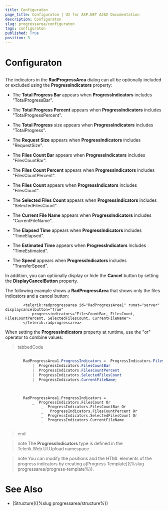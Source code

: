 ```yaml
---
title: Configuraton
page_title: Configuraton | UI for ASP.NET AJAX Documentation
description: Configuraton
slug: progressarea/configuraton
tags: configuraton
published: True
position: 3
---
```


# Configuraton



## 

The indicators in the __RadProgressArea__ dialog can all be optionally included or excluded using the __ProgressIndicators__ property:

* The __Total Progress Bar__ appears when __ProgressIndicators__ includes "TotalProgressBar".

* The __Total Progress Percent__ appears when __ProgressIndicators__ includes "TotalProgressPercent".

* The __Total Progress__ size appears when __ProgressIndicators__ includes "TotalProgress".

* The __Request Size__ appears when __ProgressIndicators__ includes "RequestSize".

* The __Files Count Bar__ appears when __ProgressIndicators__ includes "FilesCountBar".

* The __Files Count Percent__ appears when __ProgressIndicators__ includes "FilesCountPercent".

* The __Files Count__ appears when __ProgressIndicators__ includes "FilesCount".

* The __Selected Files Count__ appears when __ProgressIndicators__ includes "SelectedFilesCount".

* The __Current File Name__ appears when __ProgressIndicators__ includes "CurrentFileName".

* The __Elapsed Time__ appears when __ProgressIndicators__ includes "TimeElapsed".

* The __Estimated Time__ appears when __ProgressIndicators__ includes "TimeEstimated".

* The __Speed__ appears when __ProgressIndicators__ includes "TransferSpeed".

In addition, you can optionally display or hide the __Cancel__ button by setting the __DisplayCancelButton__ property.

The following example shows a __RadProgressArea__ that shows only the files indicators and a cancel button:

````ASPNET
	    <telerik:radprogressarea id="RadProgressArea1" runat="server" displaycancelbutton="True"
	        progressindicators="FilesCountBar, FilesCount, FilesCountPercent, SelectedFilesCount, CurrentFileName">
	    </telerik:radprogressarea>
````



When setting the __ProgressIndicators__ property at runtime, use the "or" operator to combine values:



>tabbedCode

````C#
	     
		RadProgressArea1.ProgressIndicators =  ProgressIndicators.FilesCount 
	        |  ProgressIndicators.FilesCountBar 
	        |  ProgressIndicators.FilesCountPercent 
	        |  ProgressIndicators.SelectedFilesCount 
	        |  ProgressIndicators.CurrentFileName;
				
````
````VB.NET
	     
		RadProgressArea1.ProgressIndicators = 
		    _  ProgressIndicators.FilesCount Or 
		        _  ProgressIndicators.FilesCountBar Or 
		        _   ProgressIndicators.FilesCountPercent Or 
		        _  ProgressIndicators.SelectedFilesCount Or 
		        _  ProgressIndicators.CurrentFileName
				
````
>end

>note The __ProgressIndicators__ type is defined in the Telerik.Web.UI.Upload namespace.
>


>note You can modify the positions and the HTML elements of the progress indicators by creating a[Progress Template]({%slug progressarea/progress-template%}).
>


# See Also

 * [Structure]({%slug progressarea/structure%})
